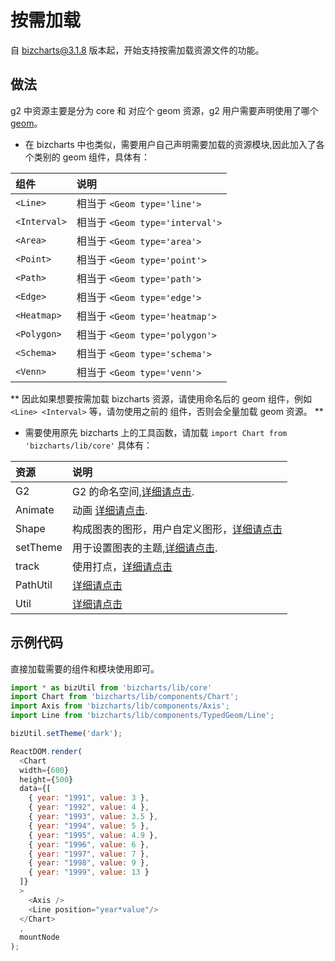 # 按需加载

自 bizcharts@3.1.8 版本起，开始支持按需加载资源文件的功能。

## 做法
g2 中资源主要是分为 core 和 对应个 geom 资源，g2 用户需要声明使用了哪个 [geom](https://github.com/antvis/g2/issues/364)。
- 在 bizcharts 中也类似，需要用户自己声明需要加载的资源模块,因此加入了各个类别的 geom 组件，具体有：

| 组件 | 说明 | 
| :--| :--|
| ``<Line>`` | 相当于 ``<Geom type='line'>`` |
| ``<Interval>`` | 相当于 ``<Geom type='interval'>`` |
| ``<Area>`` | 相当于 ``<Geom type='area'>`` |
| ``<Point>`` | 相当于 ``<Geom type='point'>`` |
| ``<Path>`` | 相当于 ``<Geom type='path'>`` |
| ``<Edge>`` | 相当于 ``<Geom type='edge'>`` |
| ``<Heatmap>`` | 相当于 ``<Geom type='heatmap'>`` |
| ``<Polygon>`` | 相当于 ``<Geom type='polygon'>`` |
| ``<Schema>`` | 相当于 ``<Geom type='schema'>`` |
| ``<Venn>`` | 相当于 ``<Geom type='venn'>`` |


** 因此如果想要按需加载 bizcharts 资源，请使用命名后的 geom 组件，例如 ``<Line> <Interval>`` 等，请勿使用之前的 <Geom> 组件，否则会全量加载 geom 资源。 **

- 需要使用原先 bizcharts 上的工具函数，请加载 ``import Chart from 'bizcharts/lib/core'``
具体有：

| 资源 | 说明 | 
| :--| :--|
| G2 | G2 的命名空间,[详细请点击](//antv.alipay.com/zh-cn/g2/3.x/api/index.html). |
| Animate | 动画 [详细请点击](../api/bizcharts#animate). |
| Shape | 构成图表的图形，用户自定义图形，[详细请点击](../api/bizcharts#setTheme) |
| setTheme | 用于设置图表的主题,[详细请点击](../api/bizcharts#setTheme). |
| track | 使用打点，[详细请点击](../api/bizcharts#track) |
| PathUtil | [详细请点击](../api/bizcharts#PathUtil) |
| Util | [详细请点击](../api/bizcharts#Util) |


## 示例代码
直接加载需要的组件和模块使用即可。

```js
import * as bizUtil from 'bizcharts/lib/core'
import Chart from 'bizcharts/lib/components/Chart';
import Axis from 'bizcharts/lib/components/Axis';
import Line from 'bizcharts/lib/components/TypedGeom/Line';

bizUtil.setTheme('dark');

ReactDOM.render(
  <Chart
  width={600}
  height={500}
  data={[
    { year: "1991", value: 3 },
    { year: "1992", value: 4 },
    { year: "1993", value: 3.5 },
    { year: "1994", value: 5 },
    { year: "1995", value: 4.9 },
    { year: "1996", value: 6 },
    { year: "1997", value: 7 },
    { year: "1998", value: 9 },
    { year: "1999", value: 13 }
  ]}
  >
    <Axis />
    <Line position="year*value"/>
  </Chart>
  ,
  mountNode
);
```
